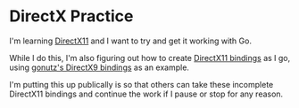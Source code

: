 # DirectX Practice

I'm learning [DirectX11](resources/tutorial/Direct3D11Tutorials) and I want to try and get it working with Go.

While I do this, I'm also figuring out how to create [DirectX11 bindings](vendor/github.com/silbinarywolf/d3d11) as I go, using [gonutz's DirectX9 bindings](https://github.com/gonutz/d3d9) as an example.

I'm putting this up publically is so that others can take these incomplete DirectX11 bindings and continue the work if I pause or stop for any reason.
